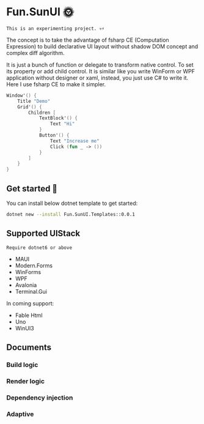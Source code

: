 # Fun.SunUI 🌞

    This is an experimenting project. 💀⚡

The concept is to take the advantage of fsharp CE (Computation Expression) to build declarative UI layout without shadow DOM concept and complex diff algorithm. 

It is just a bunch of function or delegate to transform native control. To set its property or add child control. It is similar like you write WinForm or WPF application without designer or xaml, instead, you just use C# to write it. Here I use fsharp CE to make it simpler.


```fsharp
Window'() {
    Title "Demo"
    Grid'() {
        Children [
            TextBlock'() {
                Text "Hi"
            }
            Button'() {
                Text "Increase me"
                Click (fun _ -> ())
            }
        ]
    }
}
```


## Get started 🚀

You can install below dotnet template to get started:

```bash
dotnet new --install Fun.SunUI.Templates::0.0.1
```

## Supported UIStack

    Require dotnet6 or above

- MAUI
- Modern.Forms
- WinForms
- WPF
- Avalonia
- Terminal.Gui

In coming support:

- Fable Html
- Uno
- WinUI3


## Documents

### Build logic
### Render logic
### Dependency injection
### Adaptive

